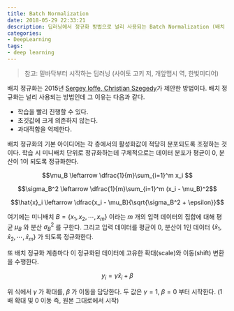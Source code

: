 ```yaml
---
title: Batch Normalization
date: 2018-05-29 22:33:21
description: 딥러닝에서 정규화 방법으로 널리 사용되는 Batch Normalization (배치 정규화)에 대해 간단히 살펴봅니다.
categories:
- DeepLearning
tags:
- deep learning
---
```


> 참고: 밑바닥부터 시작하는 딥러닝 (사이토 고키 저, 개앞맵시 역, 한빛미디어)

배치 정규화는 2015년 [Sergey Ioffe, Christian Szegedy](https://arxiv.org/pdf/1502.03167.pdf)가 제안한 방법이다. 배치 정규화는 널리 사용되는 방법인데 그 이유는 다음과 같다.

- 학습을 빨리 진행할 수 있다.
- 초깃값에 크게 의존하지 않는다.
- 과대적합을 억제한다.

배치 정규화의 기본 아이디어는 각 층에서의 활성화값이 적당히 분포되도록 조정하는 것이다. 학습 시 미니배치 단위로 정규화하는데 구체적으로는 데이터 분포가 평균이 0, 분산이 1이 되도록 정규화한다.

$$\mu_B \leftarrow \dfrac{1}{m}\sum_{i=1}^m x_i $$

$$\sigma_B^2 \leftarrow \dfrac{1}{m}\sum_{i=1}^m (x_i - \mu_B)^2$$

$$\hat{x}_i \leftarrow \dfrac{x_i - \mu_B}{\sqrt{\sigma_B^2 + \epsilon}}$$

여기에는 미니배치 $B = \{ x_1, x_2, \cdots, x_m \}$ 이라는 $m$ 개의 입력 데이터의 집합에 대해 평균 $\mu_B$ 와 분산 $\sigma_B^2$ 를 구한다. 그리고 입력 데이터를 평균이 0, 분산이 1인 데이터 $\{ \hat{x}_1, \hat{x}_2, \cdots, \hat{x}_m \}$ 가 되도록 정규화한다.

또 배치 정규화 계층마다 이 정규화된 데이터에 고유한 확대(scale)와 이동(shift) 변환을 수행한다.

$$y_i = \gamma \hat{x}_i + \beta$$

위 식에서 $\gamma$ 가 확대를, $\beta$ 가 이동을 담당한다. 두 값은 $\gamma = 1$, $\beta = 0$ 부터 시작한다. (1배 확대 및 0 이동 즉, 원본 그대로에서 시작)